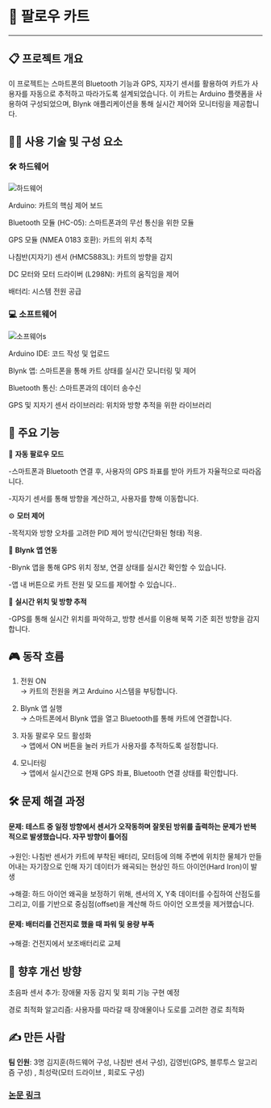# 🛒 팔로우 카트
---
## 📋 프로젝트 개요
이 프로젝트는 스마트폰의 Bluetooth 기능과 GPS, 지자기 센서를 활용하여 카트가 사용자를 자동으로 추적하고 따라가도록 설계되었습니다. 이 카트는 Arduino 플랫폼을 사용하여 구성되었으며, Blynk 애플리케이션을 통해 실시간 제어와 모니터링을 제공합니다.

## 🧑‍💻 사용 기술 및 구성 요소
### 🛠 하드웨어

![하드웨어 ](https://github.com/user-attachments/assets/c5f64d74-171f-4acf-bd94-a6fa417fbc02)

Arduino: 카트의 핵심 제어 보드

Bluetooth 모듈 (HC-05): 스마트폰과의 무선 통신을 위한 모듈

GPS 모듈 (NMEA 0183 호환): 카트의 위치 추적

나침반(지자기) 센서 (HMC5883L): 카트의 방향을 감지

DC 모터와 모터 드라이버 (L298N): 카트의 움직임을 제어

배터리: 시스템 전원 공급


### 💻 소프트웨어


![소프웨어s](https://github.com/user-attachments/assets/fd2eca7e-a570-48cd-8753-2a2f98b4e214)


Arduino IDE: 코드 작성 및 업로드

Blynk 앱: 스마트폰을 통해 카트 상태를 실시간 모니터링 및 제어

Bluetooth 통신: 스마트폰과의 데이터 송수신

GPS 및 지자기 센서 라이브러리: 위치와 방향 추적을 위한 라이브러리


## 🧭 주요 기능
🚶 **자동 팔로우 모드**  

-스마트폰과 Bluetooth 연결 후, 사용자의 GPS 좌표를 받아 카트가 자율적으로 따라옵니다.

-지자기 센서를 통해 방향을 계산하고, 사용자를 향해 이동합니다.

⚙️ **모터 제어**  

-목적지와 방향 오차를 고려한 PID 제어 방식(간단화된 형태) 적용.

📱 **Blynk 앱 연동**  

-Blynk 앱을 통해 GPS 위치 정보, 연결 상태를 실시간 확인할 수 있습니다.

-앱 내 버튼으로 카트 전원 및 모드를 제어할 수 있습니다..

📍 **실시간 위치 및 방향 추적**  

-GPS를 통해 실시간 위치를 파악하고, 방향 센서를 이용해 북쪽 기준 회전 방향을 감지합니다.


## 🎮 동작 흐름  
1. 전원 ON  
→ 카트의 전원을 켜고 Arduino 시스템을 부팅합니다.

2. Blynk 앱 실행  
→ 스마트폰에서 Blynk 앱을 열고 Bluetooth를 통해 카트에 연결합니다.

3. 자동 팔로우 모드 활성화  
→ 앱에서 ON 버튼을 눌러 카트가 사용자를 추적하도록 설정합니다.

4. 모니터링  
→ 앱에서 실시간으로 현재 GPS 좌표, Bluetooth 연결 상태를 확인합니다.


## 🛠️ 문제 해결 과정  

#### 문제: 테스트 중 일정 방향에서 센서가 오작동하며 잘못된 방위를 출력하는 문제가 반복적으로 발생했습니다. 자꾸 방향이 틀어짐

 →원인: 나침반 센서가 카트에 부착된 배터리, 모터등에 의해 주변에 위치한 물체가 만들어내는 자기장으로 인해 자기 데이터가 왜곡되는 현상인 하드 아이언(Hard Iron)이 발생

 →해결: 하드 아이언 왜곡을 보정하기 위해, 센서의 X, Y축 데이터를 수집하여 산점도를 그리고, 이를 기반으로 중심점(offset)을 계산해 하드 아이언 오프셋을 제거했습니다.

 #### 문제: 배터리를 건전지로 했을 때 파워 및 용량 부족  
 
 →해결: 건전지에서 보조배터리로 교체



## 🔮 향후 개선 방향
초음파 센서 추가: 장애물 자동 감지 및 회피 기능 구현 예정

경로 최적화 알고리즘: 사용자를 따라갈 때 장애물이나 도로를 고려한 경로 최적화


## ✍️ 만든 사람

**팀 인원**: 3명 김지훈(하드웨어 구성, 나침반 센서 구성), 김영빈(GPS, 블루투스 알고리즘 구성) , 최성락(모터 드라이브 , 회로도 구성) 

### [논문 링크](https://drive.google.com/file/d/1Wbt2eypEIRSh9QpMafkUps8rhqrTpsNU/view?usp=sharing)



   

